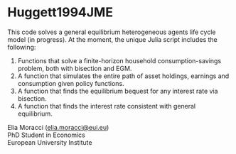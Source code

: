 # Huggett1994JME
 This code solves a general equilibrium heterogeneous agents life cycle model (in progress).
 At the moment, the unique Julia script includes the following:
 1. Functions that solve a finite-horizon household consumption-savings problem, both with bisection and EGM.
 2. A function that simulates the entire path of asset holdings, earnings and consumption given policy functions.
 3. A function that finds the equilibrium bequest for any interest rate via bisection.
 4. A function that finds the interest rate consistent with general equilibrium.

 Elia Moracci (elia.moracci@eui.eu)  \
 PhD Student in Economics  \
 European University Institute
